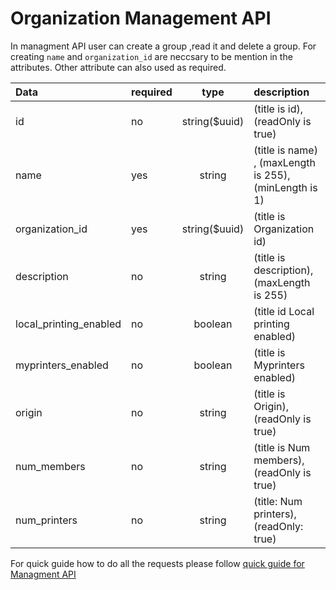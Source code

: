 # Organization Management API

In managment API user can create a group ,read it and delete a group. For creating `name` and `organization_id` are neccsary to be mention in the attributes. Other attribute can also used as required.

| Data                   | required |     type      | description                                            |
| :--------------------- | :------- | :-----------: | :----------------------------------------------------- |
| id                     | no       | string($uuid) | (title is id),(readOnly is true)                       |
| name                   | yes      |    string     | (title is name) , (maxLength is 255), (minLength is 1) |
| organization_id        | yes      | string($uuid) | (title is Organization id)                             |
| description            | no       |    string     | (title is description), (maxLength is 255)             |
| local_printing_enabled | no       |    boolean    | (title id Local printing enabled)                      |
| myprinters_enabled     | no       |    boolean    | (title is Myprinters enabled)                          |
| origin                 | no       |    string     | (title is Origin),(readOnly is true)                   |
| num_members            | no       |    string     | (title is Num members),(readOnly is true)              |
| num_printers           | no       |    string     | (title: Num printers),(readOnly: true)                 |

For quick guide how to do all the requests please follow [quick guide for Managment API](../../quick-guides/writing_an_integrations.md)
